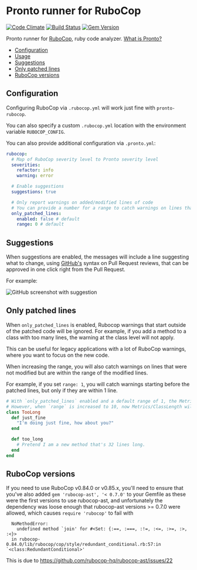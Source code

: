 # Pronto runner for RuboCop

[![Code Climate](https://codeclimate.com/github/prontolabs/pronto-rubocop.png)](https://codeclimate.com/github/prontolabs/pronto-rubocop)
[![Build Status](https://travis-ci.org/prontolabs/pronto-rubocop.svg?branch=master)](https://travis-ci.org/prontolabs/pronto-rubocop)
[![Gem Version](https://badge.fury.io/rb/pronto-rubocop.png)](http://badge.fury.io/rb/pronto-rubocop)

Pronto runner for [RuboCop](https://github.com/bbatsov/rubocop), ruby code
analyzer. [What is Pronto?](https://github.com/prontolabs/pronto)

- [Configuration](#configuration)
- [Usage](#usage)
- [Suggestions](#suggestions)
- [Only patched lines](#only-patched-lines)
- [RuboCop versions](#rubocop-versions)

## Configuration

Configuring RuboCop via `.rubocop.yml` will work just fine with
`pronto-rubocop`.

You can also specify a custom `.rubocop.yml` location with the environment
variable `RUBOCOP_CONFIG`.

You can also provide additional configuration via `.pronto.yml`:

```yml
rubocop:
  # Map of RuboCop severity level to Pronto severity level
  severities:
    refactor: info
    warning: error

  # Enable suggestions
  suggestions: true

  # Only report warnings on added/modified lines of code
  # You can provide a number for a range to catch warnings on lines that were not modified
  only_patched_lines:
    enabled: false # default
    range: 0 # default
```

## Suggestions

When suggestions are enabled, the messages will include a line suggesting
what to change, using [GitHub's](https://twitter.com/wa7son/status/1052326282900443137)
syntax on Pull Request reviews, that can be approved in one click right from
the Pull Request.

For example:

![GitHub screenshot with suggestion](https://user-images.githubusercontent.com/132/50402757-1bd75b80-0799-11e9-809f-8b8a23ed33f6.png)

## Only patched lines

When `only_patched_lines` is enabled, Rubocop warnings that start outside of the patched code will be ignored.
For example, if you add a method to a class with too many lines, the warning at the class level will not apply.

This can be useful for legacy applications with a lot of RuboCop warnings, where you want to focus on the new code.

When increasing the range, you will also catch warnings on lines that were not modified but are within the range of the modified lines.

For example, if you set `range: 1`, you will catch warnings starting before the patched lines, but only if they are within 1 line.

```ruby
# With `only_patched_lines` enabled and a default range of 1, the Metrics/ClassLength warning is not included in the results.
# However, when `range` is increased to 10, now Metrics/ClassLength will be included alongside the Metrics/MethodLength warning for the `too_long` method.
class TooLong
  def just_fine
    "I'm doing just fine, how about you?"
  end

  def too_long
    # Pretend I am a new method that's 32 lines long.
  end
end
```

## RuboCop versions

If you need to use RuboCop v0.84.0 or v0.85.x, you'll need to ensure that
you've also added `gem 'rubocop-ast', '< 0.7.0'` to your Gemfile as
these were the first versions to use rubocop-ast, and unfortunately the
dependency was loose enough that rubocop-ast versions >= 0.7.0 were allowed,
which causes `require 'rubocop'` to fail with
```
  NoMethodError:
    undefined method `join' for #<Set: {:==, :===, :!=, :<=, :>=, :>, :<}>
  in rubocop-0.84.0/lib/rubocop/cop/style/redundant_conditional.rb:57:in `<class:RedundantConditional>'
```
This is due to https://github.com/rubocop-hq/rubocop-ast/issues/22
